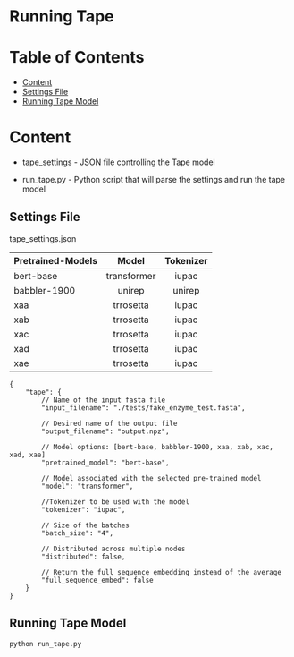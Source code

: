 Running Tape
=========================== 

Table of Contents
=================
* [Content](#content)
* [Settings File](#settings-file)
* [Running Tape Model](#running-tape-model)

# Content
* tape_settings - JSON file controlling the Tape model

* run_tape.py - Python script that will parse the settings and run the tape model

## Settings File
tape_settings.json

| Pretrained-Models        | Model          | Tokenizer  |
| ------------------------ |:--------------:| :---------:|
| bert-base                | transformer    | iupac      |
| babbler-1900             | unirep         | unirep     |
| xaa                      | trrosetta      | iupac      |
| xab                      | trrosetta      | iupac      |
| xac                      | trrosetta      | iupac      |
| xad                      | trrosetta      | iupac      |
| xae                      | trrosetta      | iupac      |

```
{
	"tape": {
		// Name of the input fasta file
		"input_filename": "./tests/fake_enzyme_test.fasta",

		// Desired name of the output file
		"output_filename": "output.npz",

		// Model options: [bert-base, babbler-1900, xaa, xab, xac, xad, xae]
		"pretrained_model": "bert-base",

		// Model associated with the selected pre-trained model
		"model": "transformer",

		//Tokenizer to be used with the model
		"tokenizer": "iupac",

		// Size of the batches
		"batch_size": "4",

		// Distributed across multiple nodes
		"distributed": false,
		
		// Return the full sequence embedding instead of the average
		"full_sequence_embed": false
	}
}
```

## Running Tape Model
```
python run_tape.py
```
